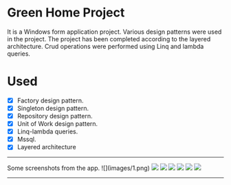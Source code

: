 # Green Home Project
It is a Windows form application project. Various design patterns were used in the project. The project has been completed according to the layered architecture. Crud operations were performed using Linq and lambda queries.
# Used
- [x] Factory design pattern.
- [x] Singleton design pattern.
- [x] Repository design pattern.
- [x] Unit of Work design pattern.
- [x] Linq-lambda queries.
- [x] Mssql. 
- [x] Layered architecture
<hr>
Some screenshots from the app.
![](images/1.png)
<img src="images/1.png">
<img src="images/2.png">
<img src="images/3.png">
<img src="images/4.png">
<img src="images/5.png">
<img src="images/6.png">
<hr>
<br>
